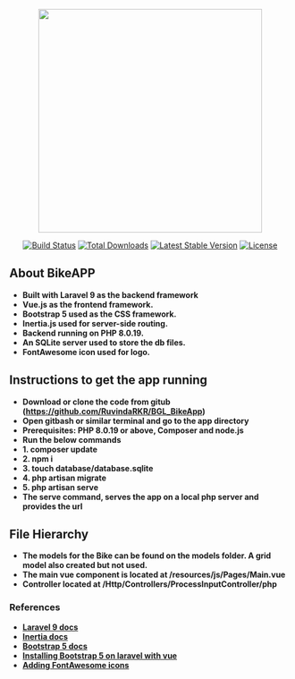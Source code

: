 <p align="center"><a href="https://laravel.com" target="_blank"><img src="https://raw.githubusercontent.com/laravel/art/master/logo-lockup/5%20SVG/2%20CMYK/1%20Full%20Color/laravel-logolockup-cmyk-red.svg" width="400"></a></p>

<p align="center">
<a href="https://travis-ci.org/laravel/framework"><img src="https://travis-ci.org/laravel/framework.svg" alt="Build Status"></a>
<a href="https://packagist.org/packages/laravel/framework"><img src="https://img.shields.io/packagist/dt/laravel/framework" alt="Total Downloads"></a>
<a href="https://packagist.org/packages/laravel/framework"><img src="https://img.shields.io/packagist/v/laravel/framework" alt="Latest Stable Version"></a>
<a href="https://packagist.org/packages/laravel/framework"><img src="https://img.shields.io/packagist/l/laravel/framework" alt="License"></a>
</p>

## About BikeAPP

- **Built with Laravel 9 as the backend framework** 
- **Vue.js as the frontend framework.** 
- **Bootstrap 5 used as the CSS framework.**
- **Inertia.js used for server-side routing.**
- **Backend running on PHP 8.0.19.**
- **An SQLite server used to store the db files.**
- **FontAwesome icon used for logo.**

## Instructions to get the app running


- **Download or clone the code from gitub (https://github.com/RuvindaRKR/BGL_BikeApp)**
- **Open gitbash or similar terminal and go to the app directory**
- **Prerequisites: PHP 8.0.19 or above, Composer and node.js**
- **Run the below commands**
- **1. composer update**
- **2. npm i**
- **3. touch database/database.sqlite**
- **4. php artisan migrate**
- **5. php artisan serve**
- **The serve command, serves the app on a local php server and provides the url**


## File Hierarchy

- **The models for the Bike can be found on the models folder. A grid model also created but not used.**
- **The main vue component is located at /resources/js/Pages/Main.vue**
- **Controller located at /Http/Controllers/ProcessInputController/php**

### References

- **[Laravel 9 docs](https://laravel.com/docs/9.x/database)**
- **[Inertia docs](https://inertiajs.com/)**
- **[Bootstrap 5 docs](https://getbootstrap.com/docs/5.0/getting-started/introduction/)**
- **[Installing Bootstrap 5 on laravel with vue](https://dev.to/simodev/how-to-properly-install-bootstrap-5-and-vue-3-on-laravel-8-2e1m)**
- **[Adding FontAwesome icons](https://dev.to/dendihandian/adding-font-awesome-to-laravel-the-laravel-mix-way-4ndj)**

